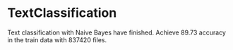 # TextClassification
Text classification with Naive Bayes have finished.
Achieve 89.73 accuracy in the train data with 837420 files.

